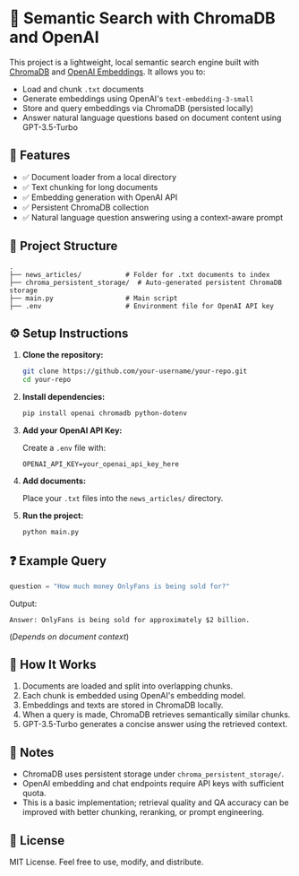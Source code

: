 # 🧠 Semantic Search with ChromaDB and OpenAI

This project is a lightweight, local semantic search engine built with [ChromaDB](https://www.trychroma.com/) and [OpenAI Embeddings](https://platform.openai.com/docs/guides/embeddings). It allows you to:

* Load and chunk `.txt` documents
* Generate embeddings using OpenAI's `text-embedding-3-small`
* Store and query embeddings via ChromaDB (persisted locally)
* Answer natural language questions based on document content using GPT-3.5-Turbo



## 🔧 Features

* ✅ Document loader from a local directory
* ✅ Text chunking for long documents
* ✅ Embedding generation with OpenAI API
* ✅ Persistent ChromaDB collection
* ✅ Natural language question answering using a context-aware prompt


## 📁 Project Structure

```
.
├── news_articles/           # Folder for .txt documents to index
├── chroma_persistent_storage/  # Auto-generated persistent ChromaDB storage
├── main.py                  # Main script
├── .env                     # Environment file for OpenAI API key
```


## ⚙️ Setup Instructions

1. **Clone the repository:**

   ```bash
   git clone https://github.com/your-username/your-repo.git
   cd your-repo
   ```

2. **Install dependencies:**

   ```bash
   pip install openai chromadb python-dotenv
   ```

3. **Add your OpenAI API Key:**

   Create a `.env` file with:

   ```
   OPENAI_API_KEY=your_openai_api_key_here
   ```

4. **Add documents:**

   Place your `.txt` files into the `news_articles/` directory.

5. **Run the project:**

   ```bash
   python main.py
   ```


## ❓ Example Query

```python
question = "How much money OnlyFans is being sold for?"
```

Output:

```
Answer: OnlyFans is being sold for approximately $2 billion.
```

(*Depends on document context*)


## 🧠 How It Works

1. Documents are loaded and split into overlapping chunks.
2. Each chunk is embedded using OpenAI's embedding model.
3. Embeddings and texts are stored in ChromaDB locally.
4. When a query is made, ChromaDB retrieves semantically similar chunks.
5. GPT-3.5-Turbo generates a concise answer using the retrieved context.


## 📝 Notes

* ChromaDB uses persistent storage under `chroma_persistent_storage/`.
* OpenAI embedding and chat endpoints require API keys with sufficient quota.
* This is a basic implementation; retrieval quality and QA accuracy can be improved with better chunking, reranking, or prompt engineering.


## 📄 License

MIT License.
Feel free to use, modify, and distribute.
